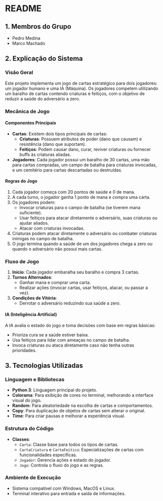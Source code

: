 # README

## 1. Membros do Grupo
- Pedro Medina
- Marco Machado

## 2. Explicação do Sistema

### Visão Geral
Este projeto implementa um jogo de cartas estratégico para dois jogadores: um jogador humano e uma IA (Máquina). Os jogadores competem utilizando um baralho de cartas contendo criaturas e feitiços, com o objetivo de reduzir a saúde do adversário a zero.

### Mecânica de Jogo

#### Componentes Principais
- **Cartas**: Existem dois tipos principais de cartas:
  - **Criaturas**: Possuem atributos de poder (dano que causam) e resistência (dano que suportam).
  - **Feitiços**: Podem causar dano, curar, reviver criaturas ou fornecer buffs às criaturas aliadas.
- **Jogadores**: Cada jogador possui um baralho de 30 cartas, uma mão para cartas compradas, um campo de batalha para criaturas invocadas, e um cemitério para cartas descartadas ou destruídas.

#### Regras do Jogo
1. Cada jogador começa com 20 pontos de saúde e 0 de mana.
2. A cada turno, o jogador ganha 1 ponto de mana e compra uma carta.
3. Os jogadores podem:
   - Invocar criaturas para o campo de batalha (se tiverem mana suficiente).
   - Usar feitiços para atacar diretamente o adversário, suas criaturas ou ajudar aliados.
   - Atacar com criaturas invocadas.
4. Criaturas podem atacar diretamente o adversário ou combater criaturas inimigas no campo de batalha.
5. O jogo termina quando a saúde de um dos jogadores chega a zero ou quando o adversário não possui mais cartas.

### Fluxo de Jogo
1. **Início**: Cada jogador embaralha seu baralho e compra 3 cartas.
2. **Turnos Alternados**:
   - Ganhar mana e comprar uma carta.
   - Realizar ações (invocar cartas, usar feitiços, atacar, ou passar a vez).
3. **Condições de Vitória**:
   - Derrotar o adversário reduzindo sua saúde a zero.

#### IA (Inteligência Artificial)
A IA avalia o estado do jogo e toma decisões com base em regras básicas:
- Prioriza cura se a saúde estiver baixa.
- Usa feitiços para lidar com ameaças no campo de batalha.
- Invoca criaturas ou ataca diretamente caso não tenha outras prioridades.

## 3. Tecnologias Utilizadas

### Linguagem e Bibliotecas
- **Python 3**: Linguagem principal do projeto.
- **Colorama**: Para exibição de cores no terminal, melhorando a interface visual do jogo.
- **Random**: Para aleatoriedade na escolha de cartas e comportamentos.
- **Copy**: Para duplicação de objetos de cartas sem alterar o original.
- **Time**: Para criar pausas e melhorar a experiência visual.

### Estrutura do Código
- **Classes**:
  - `Carta`: Classe base para todos os tipos de cartas.
  - `CartaCriatura` e `CartaFeitico`: Especializações de cartas com funcionalidades específicas.
  - `Jogador`: Gerencia ações e estado do jogador.
  - `Jogo`: Controla o fluxo do jogo e as regras.

### Ambiente de Execução
- Sistema compatível com Windows, MacOS e Linux.
- Terminal interativo para entrada e saída de informações.